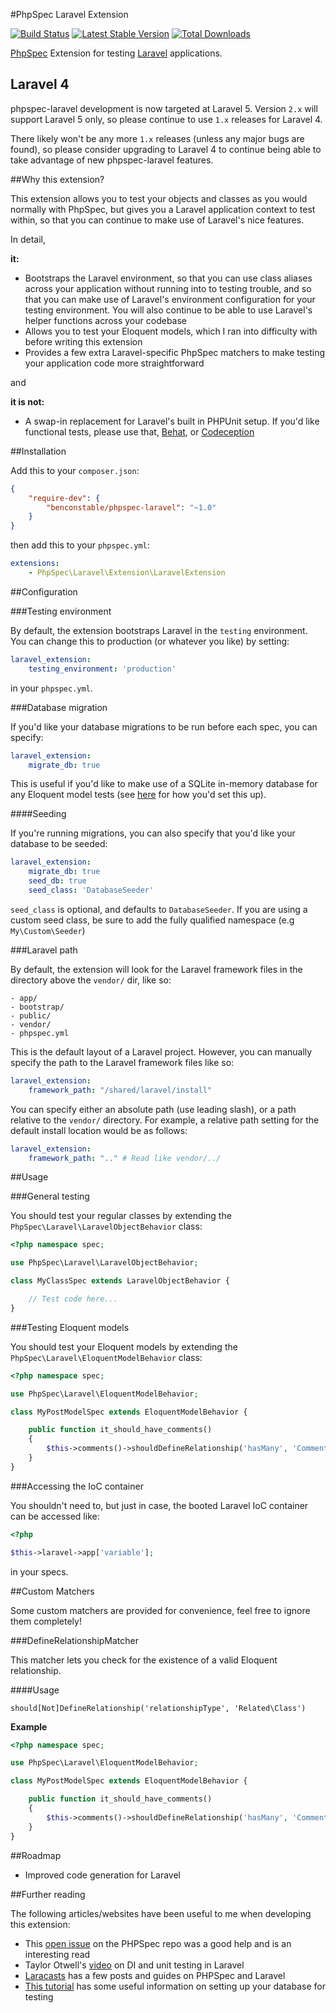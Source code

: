 #PhpSpec Laravel Extension

[![Build Status](https://travis-ci.org/BenConstable/phpspec-laravel.png?branch=laravel-4)](https://travis-ci.org/BenConstable/phpspec-laravel)
[![Latest Stable Version](https://poser.pugx.org/benconstable/phpspec-laravel/v/stable.png)](https://packagist.org/packages/benconstable/phpspec-laravel)
[![Total Downloads](https://poser.pugx.org/benconstable/phpspec-laravel/downloads.png)](https://packagist.org/packages/benconstable/phpspec-laravel)

[PhpSpec](http://www.phpspec.net/) Extension for testing [Laravel](http://laravel.com/)
applications.

## Laravel 4

phpspec-laravel development is now targeted at Laravel 5. Version `2.x` will
support Laravel 5 only, so please continue to use `1.x` releases for Laravel 4.

There likely won't be any more `1.x` releases (unless any major bugs are found),
so please consider upgrading to Laravel 4 to continue being able to take
advantage of new phpspec-laravel features.

##Why this extension?

This extension allows you to test your objects and classes as you would normally
with PhpSpec, but gives you a Laravel application context to test within, so
that you can continue to make use of Laravel's nice features.

In detail,

**it:**

* Bootstraps the Laravel environment, so that you can use class aliases across
your application without running into to testing trouble, and so that you can
make use of Laravel's environment configuration for your testing environment.
You will also continue to be able to use Laravel's helper functions across your
codebase
* Allows you to test your Eloquent models, which I ran into difficulty with
before writing this extension
* Provides a few extra Laravel-specific PhpSpec matchers to make testing your
application code more straightforward

and

**it is not:**

* A swap-in replacement for Laravel's built in PHPUnit setup. If you'd like
functional tests, please use that, [Behat](http://behat.org/),
or [Codeception](http://codeception.com/)

##Installation

Add this to your `composer.json`:

```json
{
    "require-dev": {
        "benconstable/phpspec-laravel": "~1.0"
    }
}
```

then add this to your `phpspec.yml`:

```yaml
extensions:
    - PhpSpec\Laravel\Extension\LaravelExtension
```

##Configuration

###Testing environment

By default, the extension bootstraps Laravel in the `testing` environment. You
can change this to production (or whatever you like) by setting:

```yaml
laravel_extension:
    testing_environment: 'production'
```

in your `phpspec.yml`.

###Database migration

If you'd like your database migrations to be run before each spec, you can
specify:

```yaml
laravel_extension:
    migrate_db: true
```

This is useful if you'd like to make use of a SQLite in-memory database for any
Eloquent model tests (see [here](http://code.tutsplus.com/tutorials/testing-like-a-boss-in-laravel-models--net-30087)
for how you'd set this up).

####Seeding

If you're running migrations, you can also specify that you'd like your database
to be seeded:

```yaml
laravel_extension:
    migrate_db: true
    seed_db: true
    seed_class: 'DatabaseSeeder'
```

`seed_class` is optional, and defaults to `DatabaseSeeder`. If you are using a
custom seed class, be sure to add the fully qualified namespace (e.g
`My\Custom\Seeder`)

###Laravel path

By default, the extension will look for the Laravel framework files in the
directory above the `vendor/` dir, like so:

```
- app/
- bootstrap/
- public/
- vendor/
- phpspec.yml
```

This is the default layout of a Laravel project. However, you can manually
specify the path to the Laravel framework files like so:

```yaml
laravel_extension:
    framework_path: "/shared/laravel/install"
```

You can specify either an absolute path (use leading slash), or a path relative
to the `vendor/` directory. For example, a relative path setting for the default
install location would be as follows:

```yaml
laravel_extension:
    framework_path: ".." # Read like vendor/../
```

##Usage

###General testing

You should test your regular classes by extending the `PhpSpec\Laravel\LaravelObjectBehavior`
class:

```php
<?php namespace spec;

use PhpSpec\Laravel\LaravelObjectBehavior;

class MyClassSpec extends LaravelObjectBehavior {

    // Test code here...
}
```

###Testing Eloquent models

You should test your Eloquent models by extending the `PhpSpec\Laravel\EloquentModelBehavior`
class:

```php
<?php namespace spec;

use PhpSpec\Laravel\EloquentModelBehavior;

class MyPostModelSpec extends EloquentModelBehavior {

    public function it_should_have_comments()
    {
        $this->comments()->shouldDefineRelationship('hasMany', 'Comment');
    }
}
```

###Accessing the IoC container

You shouldn't need to, but just in case, the booted Laravel IoC container can
be accessed like:

```php
<?php

$this->laravel->app['variable'];
```

in your specs.

##Custom Matchers

Some custom matchers are provided for convenience, feel free to ignore them
completely!

###DefineRelationshipMatcher

This matcher lets you check for the existence of a valid Eloquent relationship.

####Usage

`should[Not]DefineRelationship('relationshipType', 'Related\Class')`

**Example**

```php
<?php namespace spec;

use PhpSpec\Laravel\EloquentModelBehavior;

class MyPostModelSpec extends EloquentModelBehavior {

    public function it_should_have_comments()
    {
        $this->comments()->shouldDefineRelationship('hasMany', 'Comment');
    }
}
```

##Roadmap

* Improved code generation for Laravel

##Further reading

The following articles/websites have been useful to me when developing this
extension:

* This [open issue](https://github.com/phpspec/phpspec/issues/299) on the PHPSpec
repo was a good help and is an interesting read
* Taylor Otwell's [video](http://taylorotwell.com/full-ioc-unit-testing-with-laravel/)
on DI and unit testing in Laravel
* [Laracasts](https://laracasts.com/) has a few posts and guides on PHPSpec and
Laravel
* [This tutorial](http://code.tutsplus.com/tutorials/testing-like-a-boss-in-laravel-models--net-30087) has some useful information on setting up your database
for testing

